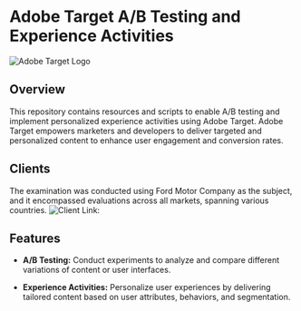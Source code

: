 # Adobe Target A/B Testing and Experience Activities

![Adobe Target Logo](https://experienceleaguecommunities.adobe.com/t5/image/serverpage/image-id/42211i313E4CA6050FA2BB/image-size/large/is-moderation-mode/true?v=v2&px=999)

## Overview

This repository contains resources and scripts to enable A/B testing and implement personalized experience activities using Adobe Target. Adobe Target empowers marketers and developers to deliver targeted and personalized content to enhance user engagement and conversion rates.

## Clients
The examination was conducted using Ford Motor Company as the subject, and it encompassed evaluations across all markets, spanning various countries.
![Client Link:](https://www.ford.co.uk/)

## Features

- **A/B Testing:** Conduct experiments to analyze and compare different variations of content or user interfaces.

- **Experience Activities:** Personalize user experiences by delivering tailored content based on user attributes, behaviors, and segmentation.



